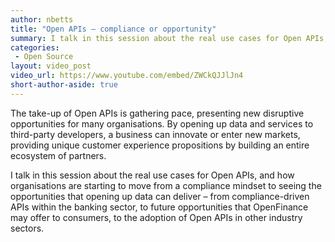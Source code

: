 ```yaml
---
author: nbetts
title: "Open APIs – compliance or opportunity"
summary: I talk in this session about the real use cases for Open APIs, and how organisations are starting to move from a compliance mindset to seeing the opportunities that opening up data can deliver – from compliance-driven APIs within the banking sector, to future opportunities that OpenFinance may offer to consumers, to the adoption of Open APIs in other industry sectors.
categories:
 - Open Source
layout: video_post
video_url: https://www.youtube.com/embed/ZWCkQJJlJn4
short-author-aside: true
---
```


The take-up of Open APIs is gathering pace, presenting new disruptive opportunities for many organisations. By opening up data and services to third-party developers, a business can innovate or enter new markets, providing unique customer experience propositions by building an entire ecosystem of partners.

I talk in this session about the real use cases for Open APIs, and how organisations are starting to move from a compliance mindset to seeing the opportunities that opening up data can deliver – from compliance-driven APIs within the banking sector, to future opportunities that OpenFinance may offer to consumers, to the adoption of Open APIs in other industry sectors.
